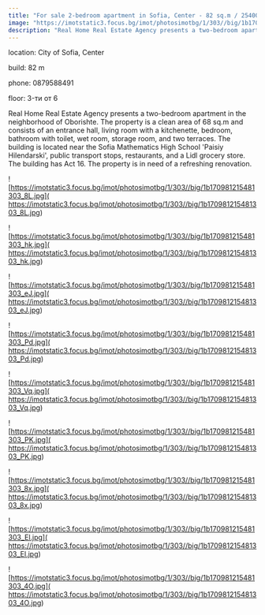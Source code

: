 ```yaml
---
title: "For sale 2-bedroom apartment in Sofia, Center - 82 sq.m / 254000 EUR :: imot.bg Listing"
image: "https://imotstatic3.focus.bg/imot/photosimotbg/1/303//big/1b170981215481303_g9.jpg"
description: "Real Home Real Estate Agency presents a two-bedroom apartment in the neighborhood of Oborishte. The property is a clean area of 68 sq.m and consists of an entrance hall, living room with a kitchenette, bedroom, bathroom with toilet, wet room, storage room, and two terraces. The building is located near the Sofia Mathematics High School 'Paisiy Hilendarski', public transport stops, restaurants, and a Lidl grocery store. The building has Act 16. The property is in need of a refreshing renovation."
---
```


location: City of Sofia, Center

build: 82 m

phone: 0879588491

floor: 3-ти от 6

Real Home Real Estate Agency presents a two-bedroom apartment in the neighborhood of Oborishte. The property is a clean area of 68 sq.m and consists of an entrance hall, living room with a kitchenette, bedroom, bathroom with toilet, wet room, storage room, and two terraces. The building is located near the Sofia Mathematics High School 'Paisiy Hilendarski', public transport stops, restaurants, and a Lidl grocery store. The building has Act 16. The property is in need of a refreshing renovation.


![https://imotstatic3.focus.bg/imot/photosimotbg/1/303//big/1b170981215481303_8L.jpg]( https://imotstatic3.focus.bg/imot/photosimotbg/1/303//big/1b170981215481303_8L.jpg)


![https://imotstatic3.focus.bg/imot/photosimotbg/1/303//big/1b170981215481303_hk.jpg]( https://imotstatic3.focus.bg/imot/photosimotbg/1/303//big/1b170981215481303_hk.jpg)


![https://imotstatic3.focus.bg/imot/photosimotbg/1/303//big/1b170981215481303_eJ.jpg]( https://imotstatic3.focus.bg/imot/photosimotbg/1/303//big/1b170981215481303_eJ.jpg)


![https://imotstatic3.focus.bg/imot/photosimotbg/1/303//big/1b170981215481303_Pd.jpg]( https://imotstatic3.focus.bg/imot/photosimotbg/1/303//big/1b170981215481303_Pd.jpg)


![https://imotstatic3.focus.bg/imot/photosimotbg/1/303//big/1b170981215481303_Vq.jpg]( https://imotstatic3.focus.bg/imot/photosimotbg/1/303//big/1b170981215481303_Vq.jpg)


![https://imotstatic3.focus.bg/imot/photosimotbg/1/303//big/1b170981215481303_PK.jpg]( https://imotstatic3.focus.bg/imot/photosimotbg/1/303//big/1b170981215481303_PK.jpg)


![https://imotstatic3.focus.bg/imot/photosimotbg/1/303//big/1b170981215481303_8x.jpg]( https://imotstatic3.focus.bg/imot/photosimotbg/1/303//big/1b170981215481303_8x.jpg)


![https://imotstatic3.focus.bg/imot/photosimotbg/1/303//big/1b170981215481303_El.jpg]( https://imotstatic3.focus.bg/imot/photosimotbg/1/303//big/1b170981215481303_El.jpg)


![https://imotstatic3.focus.bg/imot/photosimotbg/1/303//big/1b170981215481303_4O.jpg]( https://imotstatic3.focus.bg/imot/photosimotbg/1/303//big/1b170981215481303_4O.jpg)


